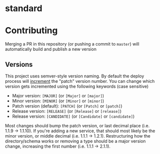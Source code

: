 # standard
# Contributing

Merging a PR in this repository (or pushing a commit to `master`) will automatically build and publish a new version

## Versions

This project uses semver-style version naming. By default the deploy process will [increment](https://github.com/marketplace/actions/automated-version-bump) the "patch" version number. You can change which version gets incremented using the following keywords (case sensitive)

- Major version: `[MAJOR]` (or `[Major]` or `[major]`)
- Minor version: `[MINOR]` (or `[Minor]` or `[minor]`)
- Patch version (default): `[PATCH]` (or `[Patch]` or `[patch]`)
- Release version: `[RELEASE]` (or `[Release]` or `[release]`)
- Release version: `[CANDIDATE]` (or `[Candidate]` or `[candidate]`)

Most changes should bump the patch version, or last decimal place (i.e. 1.1.9 -> 1.1.10). If you're adding a new service, that should most likely be the minor version, or middle decimal (i.e. 1.1.1 -> 1.2.1). Restructuring how the directory/schema works or removing a type should be a major version change, increasing the first number (i.e. 1.1.1 -> 2.1.1).
